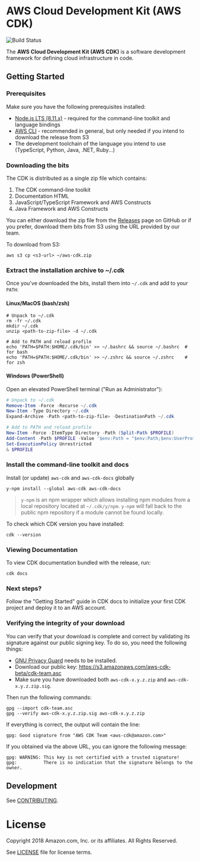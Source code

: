 # AWS Cloud Development Kit (AWS CDK)

![Build Status](https://codebuild.us-east-1.amazonaws.com/badges?uuid=eyJlbmNyeXB0ZWREYXRhIjoiRUlEQk1UWVhQRDduSy9iWWtpa012bmJSU0t2aXpCeEtTT2VpWDhlVmxldVU0ZXBoSzRpdTk1cGNNTThUaUtYVU5BMVZnd1ZhT2FTMWZjNkZ0RE5hSlpNPSIsIml2UGFyYW1ldGVyU3BlYyI6IllIUjJNUEZKY3NqYnR6S3EiLCJtYXRlcmlhbFNldFNlcmlhbCI6MX0%3D&branch=master)

The **AWS Cloud Development Kit (AWS CDK)** is a software development framework
for defining cloud infrastructure in code.

## Getting Started

### Prerequisites

Make sure you have the following prerequisites installed:

* [Node.js LTS (8.11.x)](https://nodejs.org/en/download) - required for the command-line toolkit and language bindings
* [AWS CLI](https://aws.amazon.com/cli/) - recommended in general, but only needed if you intend to download the release from S3
* The development toolchain of the language you intend to use (TypeScript,
  Python, Java, .NET, Ruby...)

### Downloading the bits

The CDK is distributed as a single zip file which contains:

1. The CDK command-line toolkit
2. Documentation HTML
2. JavaScript/TypeScript Framework and AWS Constructs
3. Java Framework and AWS Constructs

You can either download the zip file from the
[Releases](http://github.com/awslabs/aws-cdk/releases) page on GitHub or if you
prefer, download them bits from S3 using the URL provided by our team.

To download from S3:

```shell
aws s3 cp <s3-url> ~/aws-cdk.zip
```

### Extract the installation archive to ~/.cdk

Once you've downloaded the bits, install them into `~/.cdk` and add to your `PATH`:

#### Linux/MacOS (bash/zsh)

```shell
# Unpack to ~/.cdk
rm -fr ~/.cdk
mkdir ~/.cdk
unzip <path-to-zip-file> -d ~/.cdk

# Add to PATH and reload profile
echo 'PATH=$PATH:$HOME/.cdk/bin' >> ~/.bashrc && source ~/.bashrc  # for bash
echo 'PATH=$PATH:$HOME/.cdk/bin' >> ~/.zshrc && source ~/.zshrc    # for zsh
```

#### Windows (PowerShell)

Open an elevated PowerShell terminal ("Run as Administrator"):

```powershell
# Unpack to ~/.cdk
Remove-Item -Force -Recurse ~/.cdk
New-Item -Type Directory ~/.cdk
Expand-Archive -Path <path-to-zip-file> -DestinationPath ~/.cdk

# Add to PATH and reload profile
New-Item -Force -ItemType Directory -Path (Split-Path $PROFILE)
Add-Content -Path $PROFILE -Value '$env:Path = "$env:Path;$env:UserProfile\.cdk\node_modules\.bin"'
Set-ExecutionPolicy Unrestricted
& $PROFILE
```

### Install the command-line toolkit and docs

Install (or update) `aws-cdk` and `aws-cdk-docs` globally

```shell
y-npm install --global aws-cdk aws-cdk-docs
```

> `y-npm` is an npm wrapper which allows installing npm modules from a local repository located at `~/.cdk/y/npm`. `y-npm` will fall back to the public npm repository if a module cannot be found locally.

To check which CDK version you have installed:

```shell
cdk --version
```

### Viewing Documentation

To view CDK documentation bundled with the release, run:

```shell
cdk docs
```

### Next steps?

Follow the "Getting Started" guide in CDK docs to initialize your first CDK
project and deploy it to an AWS account.

### Verifying the integrity of your download

You can verify that your download is complete and correct by validating
its signature against our public signing key. To do so, you need
the following things:

* [GNU Privacy Guard](https://gnupg.org/) needs to be installed.
* Download our public key: https://s3.amazonaws.com/aws-cdk-beta/cdk-team.asc
* Make sure you have downloaded both `aws-cdk-x.y.z.zip`
  and `aws-cdk-x.y.z.zip.sig`.

Then run the following commands:

```shell
gpg --import cdk-team.asc
gpg --verify aws-cdk-x.y.z.zip.sig aws-cdk-x.y.z.zip
```

If everything is correct, the output will contain the line:

```
gpg: Good signature from "AWS CDK Team <aws-cdk@amazon.com>"
```

If you obtained via the above URL, you can ignore the following message:

```
gpg: WARNING: This key is not certified with a trusted signature!
gpg:          There is no indication that the signature belongs to the owner.
```

## Development

See [CONTRIBUTING](./CONTRIBUTING.md).

# License

Copyright 2018 Amazon.com, Inc. or its affiliates. All Rights Reserved.

See [LICENSE](./LICENSE.md) file for license terms.
